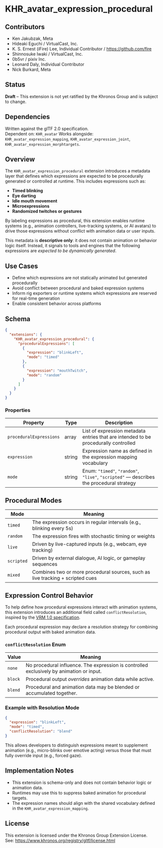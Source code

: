 # KHR_avatar_expression_procedural

## Contributors

- Ken Jakubzak, Meta
- Hideaki Eguchi / VirtualCast, Inc.
- K. S. Ernest (iFire) Lee, Individual Contributor / https://github.com/fire
- Shinnosuke Iwaki / VirtualCast, Inc.
- 0b5vr / pixiv Inc.
- Leonard Daly, Individual Contributor
- Nick Burkard, Meta

## Status

**Draft** – This extension is not yet ratified by the Khronos Group and is subject to change.

## Dependencies

Written against the glTF 2.0 specification.  
Dependent on: `KHR_avatar`
Works alongside: `KHR_avatar_expression_mapping`, `KHR_avatar_expression_joint`, `KHR_avatar_expression_morphtargets`.

## Overview

The `KHR_avatar_expression_procedural` extension introduces a metadata layer that defines which expressions are expected to be procedurally generated or controlled at runtime. This includes expressions such as:

- **Timed blinking**
- **Eye darting**
- **Idle mouth movement**
- **Microexpressions**
- **Randomized twitches or gestures**

By labeling expressions as procedural, this extension enables runtime systems (e.g., animation controllers, live-tracking systems, or AI avatars) to drive those expressions without conflict with animation data or user inputs.

This metadata is **descriptive only**: it does not contain animation or behavior logic itself. Instead, it signals to tools and engines that the following expressions are _expected to be dynamically generated_.

## Use Cases

- Define which expressions are not statically animated but generated procedurally
- Avoid conflict between procedural and baked expression systems
- Inform rig exporters or runtime systems which expressions are reserved for real-time generation
- Enable consistent behavior across platforms

## Schema

```json
{
  "extensions": {
    "KHR_avatar_expression_procedural": {
      "proceduralExpressions": [
        {
          "expression": "blinkLeft",
          "mode": "timed"
        },
        {
          "expression": "mouthTwitch",
          "mode": "random"
        }
      ]
    }
  }
}
```

### Properties

| Property                | Type   | Description                                                                             |
| ----------------------- | ------ | --------------------------------------------------------------------------------------- |
| `proceduralExpressions` | array  | List of expression metadata entries that are intended to be procedurally controlled     |
| `expression`            | string | Expression name as defined in the expression mapping vocabulary                         |
| `mode`                  | string | Enum: `"timed"`, `"random"`, `"live"`, `"scripted"` — describes the procedural strategy |

## Procedural Modes

| Mode       | Meaning                                                                        |
| ---------- | ------------------------------------------------------------------------------ |
| `timed`    | The expression occurs in regular intervals (e.g., blinking every 5s)           |
| `random`   | The expression fires with stochastic timing or weights                         |
| `live`     | Driven by live-captured inputs (e.g., webcam, eye tracking)                    |
| `scripted` | Driven by external dialogue, AI logic, or gameplay sequences                   |
| `mixed`    | Combines two or more procedural sources, such as live tracking + scripted cues |

## Expression Control Behavior

To help define how procedural expressions interact with animation systems, this extension introduces an additional field called `conflictResolution`, inspired by the [VRM 1.0 specification](https://github.com/vrm-c/vrm-specification/blob/master/specification/VRMC_vrm-1.0/expressions.md#lip-sync-procedural).

Each procedural expression may declare a resolution strategy for combining procedural output with baked animation data.

### `conflictResolution` Enum

| Value   | Meaning                                                                                  |
| ------- | ---------------------------------------------------------------------------------------- |
| `none`  | No procedural influence. The expression is controlled exclusively by animation or input. |
| `block` | Procedural output _overrides_ animation data while active.                               |
| `blend` | Procedural and animation data may be blended or accumulated together.                    |

### Example with Resolution Mode

```json
{
  "expression": "blinkLeft",
  "mode": "timed",
  "conflictResolution": "blend"
}
```

This allows developers to distinguish expressions meant to supplement animation (e.g., micro-blinks over emotive acting) versus those that must fully override input (e.g., forced gaze).

## Implementation Notes

- This extension is schema-only and does not contain behavior logic or animation data.
- Runtimes may use this to suppress baked animation for procedural targets.
- The expression names should align with the shared vocabulary defined in the `KHR_avatar_expression_mapping`.

## License

This extension is licensed under the Khronos Group Extension License.  
See: https://www.khronos.org/registry/gltf/license.html
